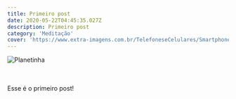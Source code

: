 ```yaml
---
title: Primeiro post
date: 2020-05-22T04:45:35.027Z
description: Primeiro post
category: 'Meditação'
cover: 'https://www.extra-imagens.com.br/TelefoneseCelulares/Smartphones/Android/55000835/1247213128/smartphone-samsung-galaxy-note-10-lite-preto-128gb-6gb-ram-tela-de-6-7-camera-traseira-tripla-caneta-s-pen-e-leitor-de-digital-na-tela-55000835.jpg'
---
```

![Planetinha](./img/low_poly_planet_by_sicaida1.png "Planetinha")

\
\
Esse é o primeiro post!